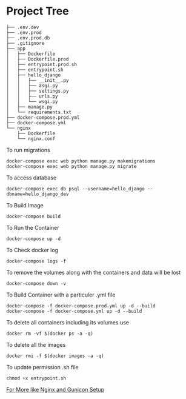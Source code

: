 # Project Tree

```
├── .env.dev
├── .env.prod
├── .env.prod.db
├── .gitignore
├── app
│   ├── Dockerfile
│   ├── Dockerfile.prod
│   ├── entrypoint.prod.sh
│   ├── entrypoint.sh
│   ├── hello_django
│   │   ├── __init__.py
│   │   ├── asgi.py
│   │   ├── settings.py
│   │   ├── urls.py
│   │   └── wsgi.py
│   ├── manage.py
│   └── requirements.txt
├── docker-compose.prod.yml
├── docker-compose.yml
└── nginx
    ├── Dockerfile
    └── nginx.conf
```


To run migrations
```
docker-compose exec web python manage.py makemigrations
docker-compose exec web python manage.py migrate
```

To access database
```
docker-compose exec db psql --username=hello_django --dbname=hello_django_dev
```

To Build Image
```
docker-compose build
```

To Run the Container
```
docker-compose up -d
```

To Check docker log
```
docker-compose logs -f
```

To remove the volumes along with the containers and data will be lost
```
docker-compose down -v
```

To Build Container with a particuler .yml file
```
docker-compose -f docker-compose.prod.yml up -d --build
docker-compose -f docker-compose.yml up -d --build
```

To delete all containers including its volumes use
```
docker rm -vf $(docker ps -a -q)
```

To delete all the images
```
docker rmi -f $(docker images -a -q)
```

To update permission .sh file
```
chmod +x entrypoint.sh
```

[For More like Nginx and Gunicon Setup](https://testdriven.io/blog/dockerizing-django-with-postgres-gunicorn-and-nginx/)
